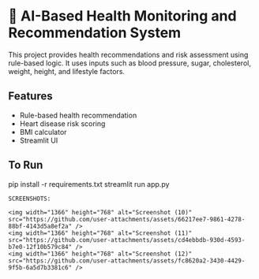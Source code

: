 # 🧠 AI-Based Health Monitoring and Recommendation System

This project provides health recommendations and risk assessment using rule-based logic. It uses inputs such as blood pressure, sugar, cholesterol, weight, height, and lifestyle factors.

## Features

- Rule-based health recommendation
- Heart disease risk scoring
- BMI calculator
- Streamlit UI

## To Run

pip install -r requirements.txt
streamlit run app.py
```
SCREENSHOTS:

<img width="1366" height="768" alt="Screenshot (10)" src="https://github.com/user-attachments/assets/66217ee7-9861-4278-88bf-4143d5a8ef2a" />
<img width="1366" height="768" alt="Screenshot (11)" src="https://github.com/user-attachments/assets/cd4ebbdb-930d-4593-b7e0-12f10b579c84" />
<img width="1366" height="768" alt="Screenshot (12)" src="https://github.com/user-attachments/assets/fc8620a2-3430-4429-9f5b-6a5d7b3381c6" />
